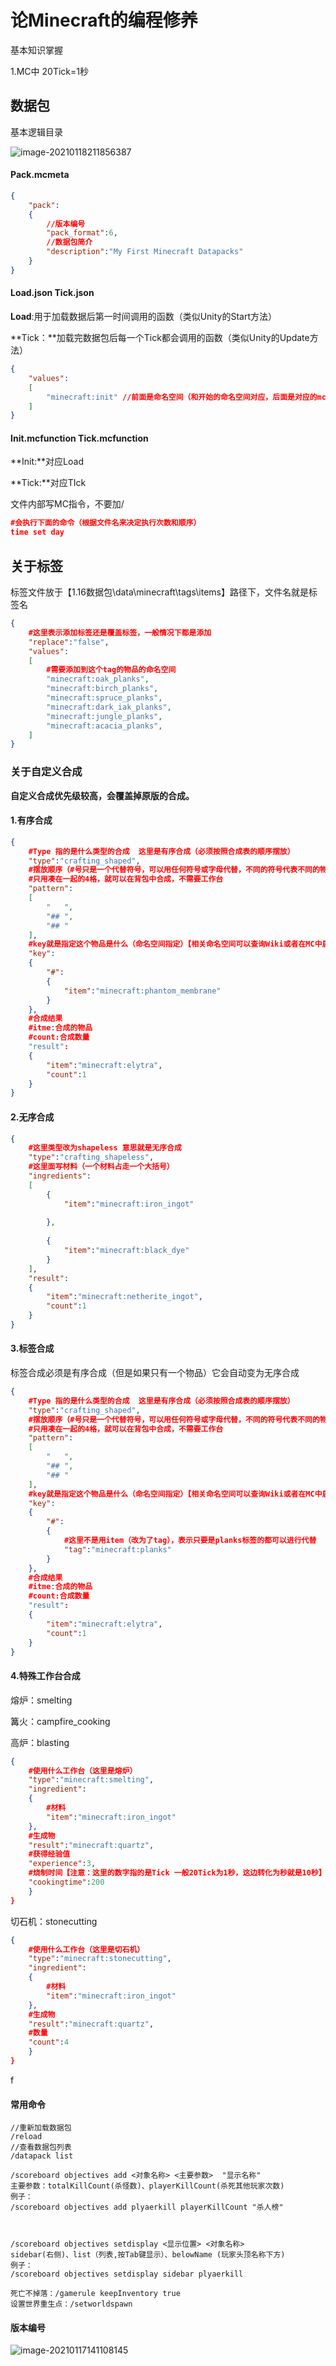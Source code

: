 # 论Minecraft的编程修养

基本知识掌握

1.MC中 20Tick=1秒

## 数据包

基本逻辑目录

![image-20210118211856387](D:\WorkData\StudyNote\image\image-20210118211856387.png)

#### Pack.mcmeta

```json
{
	"pack":
	{
        //版本编号
		"pack_format":6,
        //数据包简介
		"description":"My First Minecraft Datapacks"
	}
}
```

#### Load.json  Tick.json

**Load**:用于加载数据后第一时间调用的函数（类似Unity的Start方法）

**Tick：**加载完数据包后每一个Tick都会调用的函数（类似Unity的Update方法）

```json
{
	"values":
	[
		"minecraft:init" //前面是命名空间（和开始的命名空间对应，后面是对应的mcfunction文件，命令在文件里写）
	]
}
```

#### Init.mcfunction Tick.mcfunction

**Init:**对应Load

**Tick:**对应TIck

文件内部写MC指令，不要加/

```json
#会执行下面的命令（根据文件名来决定执行次数和顺序）
time set day
```



## 关于标签

标签文件放于【1.16数据包\data\minecraft\tags\items】路径下，文件名就是标签名

```json
{
    #这里表示添加标签还是覆盖标签，一般情况下都是添加
	"replace":"false",
	"values":
	[
    	#需要添加到这个tag的物品的命名空间
		"minecraft:oak_planks",
		"minecraft:birch_planks",
		"minecraft:spruce_planks",
		"minecraft:dark_iak_planks",
		"minecraft:jungle_planks",
		"minecraft:acacia_planks",
	]
}
```



### 关于自定义合成

**自定义合成优先级较高，会覆盖掉原版的合成。**

#### 1.有序合成

```json
{
    #Type 指的是什么类型的合成  这里是有序合成（必须按照合成表的顺序摆放）
	"type":"crafting_shaped",
    #摆放顺序（#号只是一个代替符号，可以用任何符号或字母代替，不同的符号代表不同的物品，空格代表无物品）
    #只用凑在一起的4格，就可以在背包中合成，不需要工作台
	"pattern":
	[
		"   ",
		"## ",
		"## "
	],
	#key就是指定这个物品是什么（命名空间指定）【相关命名空间可以查询Wiki或者在MC中启动高级模式查看】
	"key":
	{
		"#":
		{
			"item":"minecraft:phantom_membrane"
		}
	},
	#合成结果
	#itme:合成的物品
	#count:合成数量
	"result":
	{
		"item":"minecraft:elytra",
		"count":1
	}
}
```

#### 2.无序合成

```json
{
    #这里类型改为shapeless 意思就是无序合成
	"type":"crafting_shapeless",
    #这里面写材料（一个材料占走一个大括号）
	"ingredients":
	[
		{
			"item":"minecraft:iron_ingot"
			
		},
		
		{
			"item":"minecraft:black_dye"
		}
	],
	"result":
	{
		"item":"minecraft:netherite_ingot",
		"count":1
	}
}
```

#### 3.标签合成

标签合成必须是有序合成（但是如果只有一个物品）它会自动变为无序合成

```json
{
    #Type 指的是什么类型的合成  这里是有序合成（必须按照合成表的顺序摆放）
	"type":"crafting_shaped",
    #摆放顺序（#号只是一个代替符号，可以用任何符号或字母代替，不同的符号代表不同的物品，空格代表无物品）
    #只用凑在一起的4格，就可以在背包中合成，不需要工作台
	"pattern":
	[
		"   ",
		"## ",
		"## "
	],
	#key就是指定这个物品是什么（命名空间指定）【相关命名空间可以查询Wiki或者在MC中启动高级模式查看】
	"key":
	{
		"#":
		{
            #这里不是用item（改为了tag），表示只要是planks标签的都可以进行代替
			"tag":"minecraft:planks"
		}
	},
	#合成结果
	#itme:合成的物品
	#count:合成数量
	"result":
	{
		"item":"minecraft:elytra",
		"count":1
	}
}
```

#### 4.特殊工作台合成

熔炉：smelting

篝火：campfire_cooking

高炉：blasting

```json
{
    #使用什么工作台（这里是熔炉）
	"type":"minecraft:smelting",
	"ingredient":
	{
        #材料
		"item":"minecraft:iron_ingot"
	},
	#生成物
	"result":"minecraft:quartz",
	#获得经验值
	"experience":3,
	#烧制时间【注意：这里的数字指的是Tick 一般20Tick为1秒，这边转化为秒就是10秒】
	"cookingtime":200
	}
}
```

切石机：stonecutting

```json
{
    #使用什么工作台（这里是切石机）
	"type":"minecraft:stonecutting",
	"ingredient":
	{
        #材料
		"item":"minecraft:iron_ingot"
	},
	#生成物
	"result":"minecraft:quartz",
	#数量
	"count":4
	}
}
```

f

#### 常用命令

```apl
//重新加载数据包
/reload 
//查看数据包列表
/datapack list 

/scoreboard objectives add <对象名称> <主要参数>  "显示名称"
主要参数：totalKillCount(杀怪数)、playerKillCount(杀死其他玩家次数)
例子：
/scoreboard objectives add plyaerkill playerKillCount "杀人榜"



/scoreboard objectives setdisplay <显示位置> <对象名称>
sidebar(右侧)、list（列表,按Tab键显示）、belowName (玩家头顶名称下方)
例子：
/scoreboard objectives setdisplay sidebar plyaerkill 

死亡不掉落：/gamerule keepInventory true
设置世界重生点：/setworldspawn
```



#### 版本编号

![image-20210117141108145](D:\WorkData\StudyNote\image\image-20210117141108145.png)

